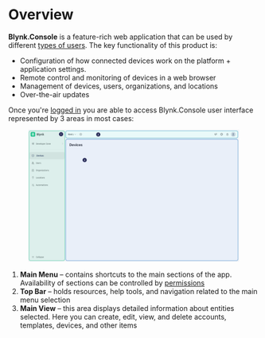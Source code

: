 # Overview

**Blynk.Console** is a feature-rich web application that can be used by different [types of users](../concepts/users/).  The key functionality of this product is:

* Configuration of how connected devices work on the platform + application settings.
* Remote control and monitoring of devices in a web browser
* Management of devices, users, organizations, and locations
* Over-the-air updates

Once you're [logged in](../getting-started/signup.md#sign-in) you are able to access Blynk.Console user interface represented by 3 areas in most cases:

<figure><img src="../.gitbook/assets/9-blynk console-overview 1.png" alt=""><figcaption></figcaption></figure>

1. **Main Menu** – contains shortcuts to the main sections of the app. Availability of sections can be controlled by [permissions](settings/access.md)
2. **Top Bar** –  holds resources, help tools, and navigation related to the main menu selection
3. **Main View** – this area displays detailed information about entities selected. Here you can create, edit, view, and delete accounts, templates, devices, and other items
